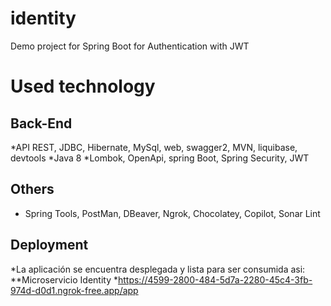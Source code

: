 # identity
Demo project for Spring Boot for Authentication with JWT

# Used technology
## Back-End
*API REST, JDBC, Hibernate, MySql, web, swagger2, MVN, liquibase, devtools
*Java 8 *Lombok, OpenApi, spring Boot, Spring Security, JWT
## Others
* Spring Tools, PostMan, DBeaver, Ngrok, Chocolatey, Copilot, Sonar Lint

## Deployment 
*La aplicación se encuentra desplegada y lista para ser consumida asi:
**Microservicio Identity
*https://4599-2800-484-5d7a-2280-45c4-3fb-974d-d0d1.ngrok-free.app/app


